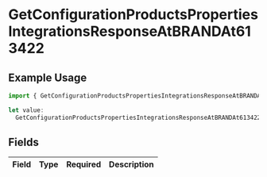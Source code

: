 # GetConfigurationProductsPropertiesIntegrationsResponseAtBRANDAt613422

## Example Usage

```typescript
import { GetConfigurationProductsPropertiesIntegrationsResponseAtBRANDAt613422 } from "@vercel/sdk/models/getconfigurationproductsop.js";

let value:
  GetConfigurationProductsPropertiesIntegrationsResponseAtBRANDAt613422 = {};
```

## Fields

| Field       | Type        | Required    | Description |
| ----------- | ----------- | ----------- | ----------- |